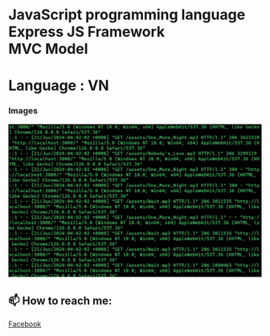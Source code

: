 # JavaScript programming language <br> Express JS Framework <br> MVC Model
# Language : VN
### Images
<p align="left">
  <img  src="demo.png">
</p>

## 📫 How to reach me:
[Facebook](https://www.facebook.com/sieuphammaitien594)